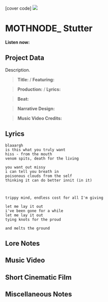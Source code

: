 [cover code] ![](57175019_319474918741616_8502199518755923887_n.jpg)

# MOTHNODE_ Stutter

**Listen now:** 

## Project Data

Description.

> **Title:**  / **Featuring:** 

> **Production:**  / **Lyrics:** 

> **Beat:**

> **Narrative Design:**

> **Music Video Credits:**


## Lyrics

```
blaaargh
is this what you truly want
hiss - from the mouth
venom spits, death for the living

you want out missy
i can tell you breath in
poisonous clouds from the self
thinking it can do better innit (in it)



trippy mind, endless cost for all I'm giving

let me lay it out 
i've been gone for a while
let me lay it out
tying knots for the proud

and melts the ground

```

## Lore Notes

## Music Video

## Short Cinematic Film

## Miscellaneous Notes
